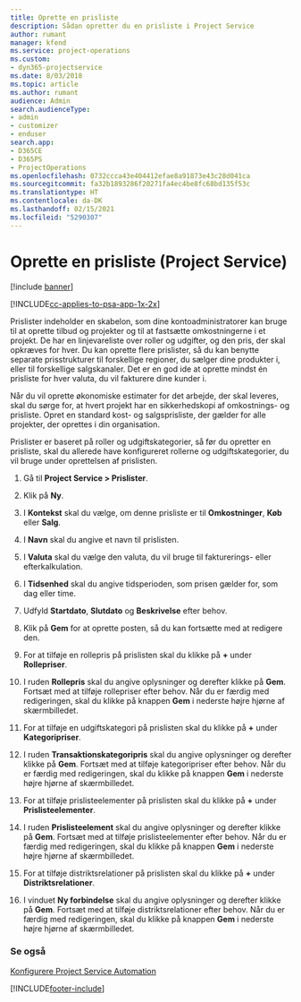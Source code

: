```yaml
---
title: Oprette en prisliste
description: Sådan opretter du en prisliste i Project Service
author: rumant
manager: kfend
ms.service: project-operations
ms.custom:
- dyn365-projectservice
ms.date: 8/03/2018
ms.topic: article
ms.author: rumant
audience: Admin
search.audienceType:
- admin
- customizer
- enduser
search.app:
- D365CE
- D365PS
- ProjectOperations
ms.openlocfilehash: 0732ccca43e404412efae8a91873e43c28d041ca
ms.sourcegitcommit: fa32b1893286f20271fa4ec4be8fc68bd135f53c
ms.translationtype: HT
ms.contentlocale: da-DK
ms.lasthandoff: 02/15/2021
ms.locfileid: "5290307"
---
```

# <a name="create-a-price-list-project-service"></a>Oprette en prisliste (Project Service)

[!include [banner](../includes/psa-now-project-operations.md)]

[!INCLUDE[cc-applies-to-psa-app-1x-2x](../includes/cc-applies-to-psa-app-1x-2x.md)]

Prislister indeholder en skabelon, som dine kontoadministratorer kan bruge til at oprette tilbud og projekter og til at fastsætte omkostningerne i et projekt. De har en linjevareliste over roller og udgifter, og den pris, der skal opkræves for hver. Du kan oprette flere prislister, så du kan benytte separate prisstrukturer til forskellige regioner, du sælger dine produkter i, eller til forskellige salgskanaler. Det er en god ide at oprette mindst én prisliste for hver valuta, du vil fakturere dine kunder i.  
  
Når du vil oprette økonomiske estimater for det arbejde, der skal leveres, skal du sørge for, at hvert projekt har en sikkerhedskopi af omkostnings- og prisliste. Opret en standard kost- og salgsprisliste, der gælder for alle projekter, der oprettes i din organisation.  
  
Prislister er baseret på roller og udgiftskategorier, så før du opretter en prisliste, skal du allerede have konfigureret rollerne og udgiftskategorier, du vil bruge under oprettelsen af prislisten.  
  
1.  Gå til **Project Service > Prislister**.  
  
2.  Klik på **Ny**.  
  
3.  I **Kontekst** skal du vælge, om denne prisliste er til **Omkostninger**, **Køb** eller **Salg**.  
  
4.  I **Navn** skal du angive et navn til prislisten.  
  
5.  I **Valuta** skal du vælge den valuta, du vil bruge til fakturerings- eller efterkalkulation.  
  
6.  I **Tidsenhed** skal du angive tidsperioden, som prisen gælder for, som dag eller time.  
  
7.  Udfyld **Startdato**, **Slutdato** og **Beskrivelse** efter behov.  
  
8.  Klik på **Gem** for at oprette posten, så du kan fortsætte med at redigere den.  
  
9. For at tilføje en rollepris på prislisten skal du klikke på **+** under **Rollepriser**.  
  
10. I ruden **Rollepris** skal du angive oplysninger og derefter klikke på **Gem**. Fortsæt med at tilføje rollepriser efter behov. Når du er færdig med redigeringen, skal du klikke på knappen **Gem** i nederste højre hjørne af skærmbilledet.  
  
11. For at tilføje en udgiftskategori på prislisten skal du klikke på **+** under **Kategoripriser**.  
  
12. I ruden **Transaktionskategoripris** skal du angive oplysninger og derefter klikke på **Gem**. Fortsæt med at tilføje kategoripriser efter behov. Når du er færdig med redigeringen, skal du klikke på knappen **Gem** i nederste højre hjørne af skærmbilledet.  
  
13. For at tilføje prislisteelementer på prislisten skal du klikke på **+** under **Prislisteelementer**.  
  
14. I ruden **Prislisteelement** skal du angive oplysninger og derefter klikke på **Gem**. Fortsæt med at tilføje prislisteelementer efter behov. Når du er færdig med redigeringen, skal du klikke på knappen **Gem** i nederste højre hjørne af skærmbilledet.  
  
15. For at tilføje distriktsrelationer på prislisten skal du klikke på **+** under **Distriktsrelationer**.  
  
16. I vinduet **Ny forbindelse** skal du angive oplysninger og derefter klikke på **Gem**. Fortsæt med at tilføje distriktsrelationer efter behov. Når du er færdig med redigeringen, skal du klikke på knappen **Gem** i nederste højre hjørne af skærmbilledet.  
  
### <a name="see-also"></a>Se også  
 [Konfigurere Project Service Automation](../psa/configure.md)


[!INCLUDE[footer-include](../includes/footer-banner.md)]